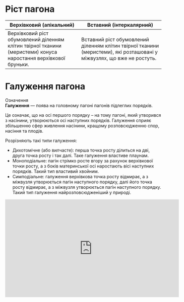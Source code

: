 
# Рiст пагона
| Верхiвковий (апiкальний) | Вставний (iнтеркалярний) |
| -- | -- |
| Верхiвковий рiст обумовлений дiленням клiтин твiрної тканини (меристеми) конуса наростання верхiвкової бруньки. | Вставний рiст обумовлений дiленням клiтин твiрної тканини (меристеми), якi розташованi у мiжвузлях, що вже не ростуть.|

# Галуження пагона


<div class="eoz-wrap">
<span class="eoz">Означення</span>
<div class="eoz-text">
<b>Галуження</b> — поява на головному пагонi пагонiв пiдлеглих порядкiв.
</div>
</div>

Це означає, що на осi першого порядку – на тому пагонi, який утворився з насiнини, утворюються осi наступних порядкiв. Галуження сприяє збiльшенню сфер живлення насiнини, кращому розповсюдженню спор, насiння та плодiв.

Розрiзняють такi типи галуження:

* <span class="p1">Дихотомiчне</span> (або вилчасте): перша точка росту дiлиться на двi, друга точка росту i так далi. Таке галуження властиве плаунам.
* <span class="p1">Моноподiальне</span>: пагiн стрiмко росте вгору за рахунок верхiвкової точки росту, а з бокiв материнської осi наростають вiсi наступних порядкiв. Такий тип властивий хвойним.
* <span class="p1">Симподiальне</span>: галуження верхiвкова точка росту вiдмирає, а з мiжвузля утворюється пагiн наступного порядку, далi його точка росту вiдмирає, а з мiжвузля утворюється пагiн наступного порядку. Такий тип галуження найрозповсюдженiший у природi. 

<div class="fluidMedia">
<iframe align="center" width="560" height="315" src="https://www.youtube.com/embed/whiDOccC70c" frameborder="0" allowfullscreen></iframe>
</div>
<div class="popup">
</div>

